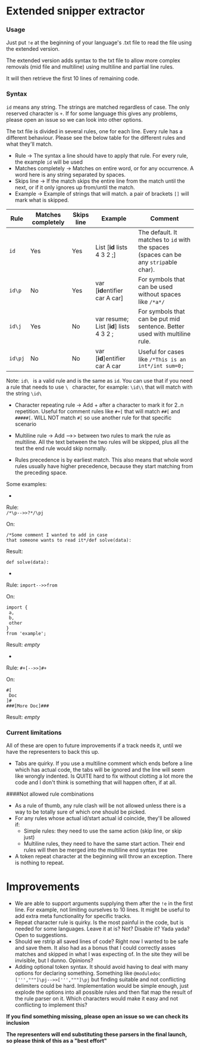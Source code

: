 # Extended snipper extractor

### Usage

Just put `!e` at the beginning of your language's .txt file to read the file using the extended version.

The extended version adds syntax to the txt file to allow more complex removals (mid file and multiline)
using multiline and partial line rules.

It will then retrieve the first 10 lines of remaining code.

### Syntax

`id` means any string. The strings are matched regardless of case. 
The only reserved character is `+`. If for some language this gives any problems, please open an issue so we can look
into other options.

The txt file is divided in several rules, one for each line. Every rule has a different behaviour. Please see the below
table for the different rules and what they'll match.

* Rule -> The syntax a line should have to apply that rule. For every rule, the example `id` will be used
* Matches completely -> Matches on entire word, or for any occurrence. A word here is any string separated by spaces.
* Skips line -> If the match skips the entire line from the match until the next, or if it only ignores up from/until the match.
* Example -> Example of strings that will match. a pair of brackets `[]` will mark what is skipped.

|  Rule  |  Matches completely  |    Skips line   |  Example                               | Comment                                                                        |
|--------|----------------------|-----------------|----------------------------------------|--------------------------------------------------------------------------------|
|  `id`  |         Yes          |        Yes      | List [**id** lists 4 3 2 ;]            | The default. It matches to ` id ` with the spaces (spaces can be any `strip`able char).                                                                  |
| `id\p` |         No           |        Yes      | var [**id**entifier car A car]         | For symbols that can be used without spaces like `/*a*/`                       |
| `id\j` |         Yes          |        No       | var resume; List [**id**] lists 4 3 2 ;| For symbols that can be put mid sentence. Better used with multiline rule.     |
| `id\pj`|         No           |        No       | var [**id**]entifier car A car         | Useful for cases like `/*This is an int*/int sum=0;`

Note: `id\ ` is a valid rule and is the same as `id`. You can use that if you need a rule that needs to use `\ ` character,
for example: `\id\\` that will match with the string `\id\ `

* Character repeating rule -> Add + after a character to mark it for 2..n repetition. Useful for comment rules like
`#+[` that will match `##[` and `#####[`. WILL NOT match `#[` so use another rule for that specific scenario

* Multiline rule -> Add -->> between two rules to mark the rule as multiline. All the text between the two rules will be skipped,
plus all the text the end rule would skip normally.
  
* Rules precedence is by earliest match. This also means that whole word rules usually have higher precedence, because
they start matching from the preceding space.
  
Some examples:

* 
Rule:  
`/*\p-->>?*/\pj`

On:
```
/*Some comment I wanted to add in case 
that someone wants to read it*/def solve(data):
```

Result:
```
def solve(data):
```

* 
Rule:
`import-->>from`

On:
```
import {
 a,
 b,
 other
}
from 'example';
```

Result:
*empty*

*
Rule:
`#+[-->>]#+`

On:
```
#[
 Doc
]#
###[More Doc]###
```

Result: *empty* 

### Current limitations 

All of these are open to future improvements if a track needs it, until we have the representers to back this up.

* Tabs are quirky. If you use a multiline comment which ends before a line which has actual code, the tabs will
  be ignored and the line will seem like wrongly indented. Is QUITE hard to fix without clotting a lot more the code
  and I don't think is something that will happen often, if at all.

####Not allowed rule combinations
* As a rule of thumb, any rule clash will be not allowed unless there is a way to be totally sure of which one
  should be picked.
* For any rules whose actual id/start actual id coincide, they'll be allowed if:
  * Simple rules: they need to use the same action (skip line, or skip just)
  * Multiline rules, they need to have the same start action. Their end rules will then be merged into the multiline
    end syntax tree
* A token repeat character at the beginning will throw an exception. There is nothing to repeat.

# Improvements

* We are able to support arguments supplying them after the `!e` in the first line. For example, not limiting
  ourselves to 10 lines. It might be useful to add extra meta functionality for specific tracks.
* Repeat character rule is quirky. Is the most painful in the code, but is needed for some languages. Leave it at is? 
  Not? Disable it? Yada yada? Open to suggestions.
* Should we rstrip all saved lines of code? Right now I wanted to be safe and save them. It also had as a bonus that I
  could correctly asses matches and skipped in what I was expecting of. In the site they will be invisible, but I dunno.
  Opinions?
* Adding optional token syntax. It should avoid having to deal with many options for declaring something.
  Something like `@moduledoc [''',"""]\pj-->>[''',"""]\pj` but finding suitable and not conflicting delimiters could be 
  hard. Implementation would be simple enough, just explode the options into all possible rules and then flat map the
  result of the rule parser on it. Which characters would make it easy and not conflicting to implement this?

**If you find something missing, please open an issue so we can check its inclusion**

**The representers will end substituting these parsers in the final launch, so please think of this as a "best effort"**